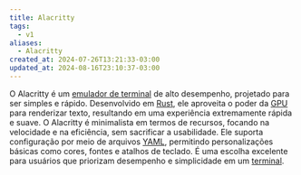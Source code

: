 ```yaml
---
title: Alacritty
tags:
  - v1
aliases:
  - Alacritty
created_at: 2024-07-26T13:21:33-03:00
updated_at: 2024-08-16T23:10:37-03:00
---
```


O Alacritty é um [emulador de terminal](Emulador_de_terminal.md) de alto desempenho, projetado para ser simples e rápido. Desenvolvido em [Rust](../../../../ideias/2024/07/09/Linguagem_Rust.md), ele aproveita o poder da [GPU](../../../../ideias/2024/07/09/GPU.md) para renderizar texto, resultando em uma experiência extremamente rápida e suave. O Alacritty é minimalista em termos de recursos, focando na velocidade e na eficiência, sem sacrificar a usabilidade. Ele suporta configuração por meio de arquivos [YAML](../../../../ideias/2024/07/09/YAML.md), permitindo personalizações básicas como cores, fontes e atalhos de teclado. É uma escolha excelente para usuários que priorizam desempenho e simplicidade em um [terminal](Emulador_de_terminal.md).